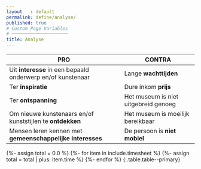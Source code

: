 ```yaml
---
layout   : default
permalink: define/analyse/
published: true
# Custom Page Variables
# ─────────────────────
title: Analyse
---
```

|   PRO   |   CONTRA   |
|   ---   |   ---   |
|   Uit **interesse** in een bepaald onderwerp en/of kunstenaar     |   Lange **wachttijden**   |
|   Ter **inspiratie**    |    Dure inkom **prijs**   |
|   Ter **ontspanning**    |   Het museum is niet uitgebreid genoeg   |
|   Om nieuwe kunstenaars en/of kunststijlen te **ontdekken**    |    Het museum is moeilijk bereikbaar   |
|   Mensen leren kennen met **gemeenschappelijke interesses**    |    De persoon is **niet mobiel**   |

{%- assign total = 0.0 %}
{%- for item in include.timesheet %}
{%- assign total = total | plus: item.time %}
{%- endfor %}
{:.table.table--primary}


